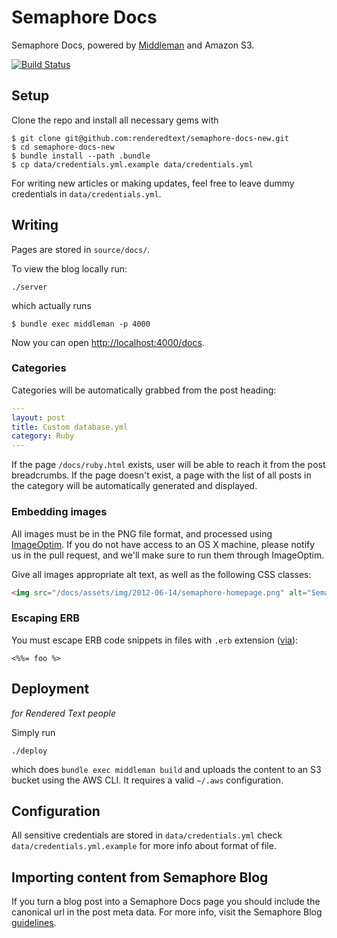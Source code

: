 # Semaphore Docs

Semaphore Docs, powered by [Middleman](http://middlemanapp.com) and Amazon S3.

[![Build Status](https://semaphoreci.com/api/v1/renderedtext/semaphore-docs-new/branches/master/badge.svg)](https://semaphoreci.com/renderedtext/semaphore-docs-new)


## Setup

Clone the repo and install all necessary gems with

```
$ git clone git@github.com:renderedtext/semaphore-docs-new.git
$ cd semaphore-docs-new
$ bundle install --path .bundle
$ cp data/credentials.yml.example data/credentials.yml
```

For writing new articles or making updates, feel free to leave dummy credentials
in `data/credentials.yml`.

## Writing

Pages are stored in `source/docs/`.

To view the blog locally run:

```
./server
```

which actually runs

```
$ bundle exec middleman -p 4000
```

Now you can open [http://localhost:4000/docs](http://localhost:4000/docs).

### Categories

Categories will be automatically grabbed from the post heading:

```yml
---
layout: post
title: Custom database.yml
category: Ruby
---
```

If the page `/docs/ruby.html` exists, user will be able to reach it from the post
breadcrumbs. If the page doesn't exist, a page with the list of all posts in the
category will be automatically generated and displayed.

### Embedding images

All images must be in the PNG file format, and processed using
[ImageOptim](https://imageoptim.com/). If you do not have access to an OS X
machine, please notify us in the pull request, and we'll make sure to run them
through ImageOptim.

Give all images appropriate alt text, as well as the following CSS classes:

```html
<img src="/docs/assets/img/2012-06-14/semaphore-homepage.png" alt="Semaphore Homepage" class="img-responsive img-bordered">
```

### Escaping ERB

You must escape ERB code snippets in files with `.erb` extension
([via](https://github.com/middleman/middleman-syntax/issues/29)):

```
<%%= foo %>
```

## Deployment

_for Rendered Text people_

Simply run

```
./deploy
```

which does `bundle exec middleman build` and uploads the content to an S3
bucket using the AWS CLI. It requires a valid `~/.aws` configuration.

## Configuration

All sensitive credentials are stored in `data/credentials.yml` check `data/credentials.yml.example` for more info about format of file.

## Importing content from Semaphore Blog

If you turn a blog post into a Semaphore Docs page you should include the
canonical url in the post meta data. For more info, visit the Semaphore Blog
[guidelines](https://github.com/renderedtext/semaphore-blog#moving-content-to-semaphore-docs).
